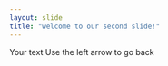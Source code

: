 ```yaml
---
layout: slide
title: "welcome to our second slide!"
---
```

Your text 
Use the left arrow to go back
